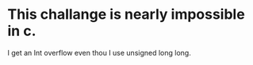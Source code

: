# This challange is nearly impossible in c.
I get an Int overflow even thou I use unsigned long long.
